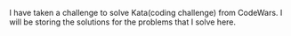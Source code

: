 

I have taken a challenge to solve Kata(coding challenge) from CodeWars. I will be storing the solutions for the problems that I solve here.
